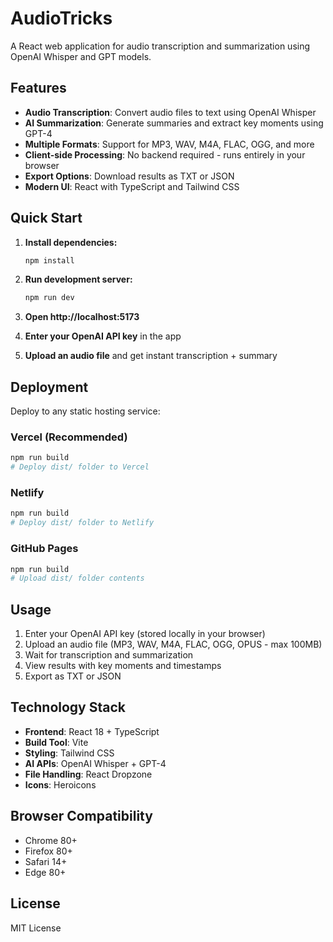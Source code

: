 # AudioTricks

A React web application for audio transcription and summarization using OpenAI Whisper and GPT models.

## Features

- **Audio Transcription**: Convert audio files to text using OpenAI Whisper
- **AI Summarization**: Generate summaries and extract key moments using GPT-4
- **Multiple Formats**: Support for MP3, WAV, M4A, FLAC, OGG, and more
- **Client-side Processing**: No backend required - runs entirely in your browser
- **Export Options**: Download results as TXT or JSON
- **Modern UI**: React with TypeScript and Tailwind CSS

## Quick Start

1. **Install dependencies:**
   ```bash
   npm install
   ```

2. **Run development server:**
   ```bash
   npm run dev
   ```

3. **Open http://localhost:5173**

4. **Enter your OpenAI API key** in the app

5. **Upload an audio file** and get instant transcription + summary

## Deployment

Deploy to any static hosting service:

### Vercel (Recommended)
```bash
npm run build
# Deploy dist/ folder to Vercel
```

### Netlify
```bash
npm run build
# Deploy dist/ folder to Netlify
```

### GitHub Pages
```bash
npm run build
# Upload dist/ folder contents
```

## Usage

1. Enter your OpenAI API key (stored locally in your browser)
2. Upload an audio file (MP3, WAV, M4A, FLAC, OGG, OPUS - max 100MB)
3. Wait for transcription and summarization
4. View results with key moments and timestamps
5. Export as TXT or JSON

## Technology Stack

- **Frontend**: React 18 + TypeScript
- **Build Tool**: Vite
- **Styling**: Tailwind CSS
- **AI APIs**: OpenAI Whisper + GPT-4
- **File Handling**: React Dropzone
- **Icons**: Heroicons

## Browser Compatibility

- Chrome 80+
- Firefox 80+
- Safari 14+
- Edge 80+

## License

MIT License